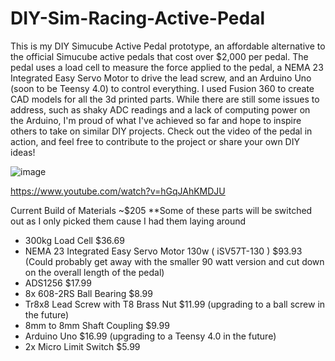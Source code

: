 # DIY-Sim-Racing-Active-Pedal
This is my DIY Simucube Active Pedal prototype, an affordable alternative to the official Simucube active pedals that cost over $2,000 per pedal. The pedal uses a load cell to measure the force applied to the pedal, a NEMA 23 Integrated Easy Servo Motor to drive the lead screw, and an Arduino Uno (soon to be Teensy 4.0) to control everything. I used Fusion 360 to create CAD models for all the 3d printed parts. While there are still some issues to address, such as shaky ADC readings and a lack of computing power on the Arduino, I'm proud of what I've achieved so far and hope to inspire others to take on similar DIY projects. Check out the video of the pedal in action, and feel free to contribute to the project or share your own DIY ideas!

![image](https://user-images.githubusercontent.com/17485523/231913569-695fcab1-f0bb-4af6-8d90-b1bfaece13bc.png)

https://www.youtube.com/watch?v=hGqJAhKMDJU


Current Build of Materials ~$205 **Some of these parts will be switched out as I only picked them cause I had them laying around
- 300kg Load Cell $36.69 
- NEMA 23 Integrated Easy Servo Motor 130w ( iSV57T-130 ) $93.93 (Could probably get away with the smaller 90 watt version and cut down on the overall length of the pedal)
- ADS1256 $17.99
- 8x 608-2RS Ball Bearing $8.99
- Tr8x8 Lead Screw with T8 Brass Nut $11.99 (upgrading to a ball screw in the future)
- 8mm to 8mm Shaft Coupling $9.99
- Arduino Uno $16.99 (upgrading to a Teensy 4.0 in the future)
- 2x Micro Limit Switch $5.99
